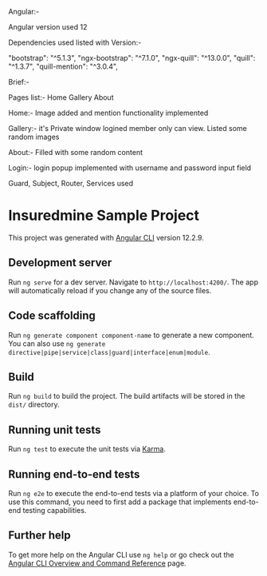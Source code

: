 Angular:-

Angular version used 12

Dependencies used listed with Version:- 

"bootstrap": "^5.1.3",
"ngx-bootstrap": "^7.1.0",
"ngx-quill": "^13.0.0",
"quill": "^1.3.7",
"quill-mention": "^3.0.4",


Brief:-

Pages list:-
Home
Gallery
About

Home:-
Image added and mention functionality implemented

Gallery:-
it's Private window logined member only can view. Listed some random images

About:-
Filled with some random content

Login:-
login popup implemented with username and password input field

Guard, Subject, Router, Services used 


# Insuredmine Sample Project

This project was generated with [Angular CLI](https://github.com/angular/angular-cli) version 12.2.9.

## Development server

Run `ng serve` for a dev server. Navigate to `http://localhost:4200/`. The app will automatically reload if you change any of the source files.

## Code scaffolding

Run `ng generate component component-name` to generate a new component. You can also use `ng generate directive|pipe|service|class|guard|interface|enum|module`.

## Build

Run `ng build` to build the project. The build artifacts will be stored in the `dist/` directory.

## Running unit tests

Run `ng test` to execute the unit tests via [Karma](https://karma-runner.github.io).

## Running end-to-end tests

Run `ng e2e` to execute the end-to-end tests via a platform of your choice. To use this command, you need to first add a package that implements end-to-end testing capabilities.

## Further help

To get more help on the Angular CLI use `ng help` or go check out the [Angular CLI Overview and Command Reference](https://angular.io/cli) page.
